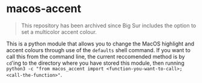 # macos-accent

> This repository has been archived since Big Sur includes the option to set a multicolor accent colour.

This is a python module that allows you to change the MacOS highlight and accent colours through use of the `defaults` shell command. If you want to call this from the command line, the current reccomended method is by `cd`'ing to the directory where you have stored this module, then running `python3 -c "from macos_accent import <function-you-want-to-call>; <call-the-function>"`.
